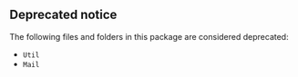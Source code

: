 ## Deprecated notice

The following files and folders in this package are considered deprecated:


- `Util`
- `Mail`